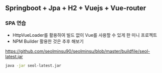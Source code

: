 ## Springboot + Jpa + H2 + Vuejs + Vue-router

### SPA 연습

- HttpVueLoader를 활용하여 빌드 없이 Vue를 사용할 수 있게 한 미니 프로젝트
- NPM Builder 활용한 것은 추후 해보기

https://github.com/seolminsu90/seolminsu/blob/master/buildfile/seol-latest.jar
```bash
java -jar seol-latest.jar
```



